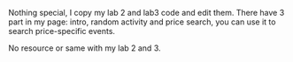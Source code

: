 Nothing special, I copy my lab 2 and lab3 code and edit them. There have 3 part in my page: intro, random activity and price search, you can use it to search price-specific events.

No resource or same with my lab 2 and 3.
